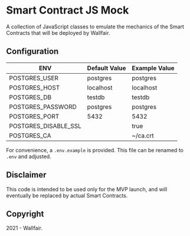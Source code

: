 # Smart Contract JS Mock
A collection of JavaScript classes to emulate the mechanics of the Smart Contracts that will be deployed by Wallfair.

## Configuration 
| ENV                  | Default Value | Example Value |
|----------------------|---------------|---------------|
| POSTGRES_USER        | postgres      | postgres      |
| POSTGRES_HOST        | localhost     | localhost     |
| POSTGRES_DB          | testdb        | testdb        |
| POSTGRES_PASSWORD    | postgres      | postgres      |
| POSTGRES_PORT        | 5432          | 5432          |
| POSTGRES_DISABLE_SSL |               | true          |
| POSTGRES_CA          |               | ~/ca.crt      |

For convenience, a `.env.example` is provided. This file can be renamed to `.env` and adjusted. 

## Disclaimer
This code is intended to be used only for the MVP launch, and will eventually be replaced by actual Smart Contracts.

## Copyright
2021 - Wallfair.
